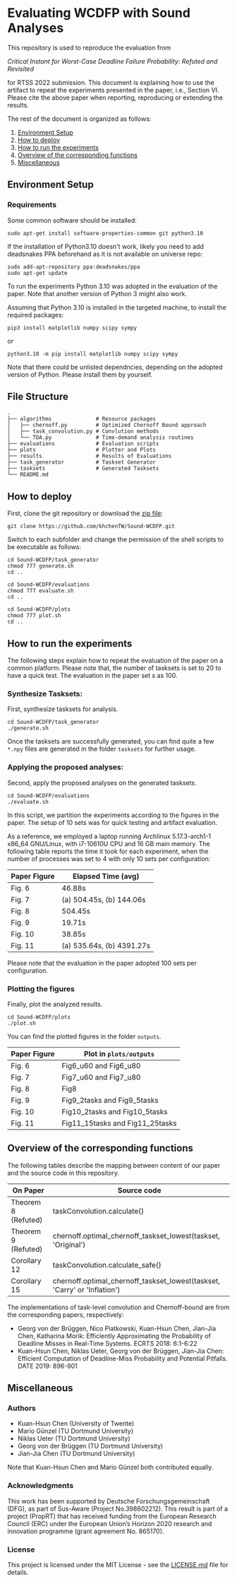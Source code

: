 # Evaluating WCDFP with Sound Analyses

This repository is used to reproduce the evaluation from

_Critical Instant for Worst-Case Deadline Failure Probability: Refuted and Revisited_

for RTSS 2022 submission. This document is explaining how to use the artifact to repeat the experiments presented in the paper, i.e., Section VI. Please cite the above paper when reporting, reproducing or extending the results.

The rest of the document is organized as follows:
1. [Environment Setup](#environment-setup)
2. [How to deploy](#how-to-deploy)
3. [How to run the experiments](#how-to-run-the-experiments)
4. [Overview of the corresponding functions](#overview-of-the-corresponding-functions)
4. [Miscellaneous](#miscellaneous)

## Environment Setup
### Requirements

Some common software should be installed:
```
sudo apt-get install software-properties-common git python3.10
```
If the installation of Python3.10 doesn't work, likely you need to add deadsnakes PPA beforehand as it is not available on universe repo:
```
sudo add-apt-repository ppa:deadsnakes/ppa
sudo apt-get update
```

To run the experiments Python 3.10 was adopted in the evaluation of the paper. Note that another version of Python 3 might also work. 

Assuming that Python 3.10 is installed in the targeted machine, to install the required packages:
```
pip3 install matplotlib numpy scipy sympy
```
or
```
python3.10 -m pip install matplotlib numpy scipy sympy
```
Note that there could be unlisted dependncies, depending on the adopted version of Python. Please install them by yourself.

## File Structure
    .
    ├── algorithms              # Resource packages
    │   ├── chernoff.py         # Optimized Chernoff Bound approach
    │   ├── task_convolution.py # Convlution methods
    │   └── TDA.py              # Time-demand analysis routines	
    ├── evaluations             # Evaluation scripts
    ├── plots                   # Plotter and Plots 
    ├── results                 # Results of Evaluations
    ├── task_generator          # Taskset Generator
    ├── tasksets                # Generated Tasksets
    └── README.md

## How to deploy

First, clone the git repository or download the [zip file](https://github.com/khchenTW/Sound-WCDFP/archive/refs/heads/main.zip):
```
git clone https://github.com/khchenTW/Sound-WCDFP.git
```

Switch to each subfolder and change the permission of the shell scripts to be executable as follows:

```
cd Sound-WCDFP/task_generator
chmod 777 generate.sh
cd ..

cd Sound-WCDFP/evaluations
chmod 777 evaluate.sh
cd ..

cd Sound-WCDFP/plots
chmod 777 plot.sh
cd ..
```

## How to run the experiments

The following steps explain how to repeat the evaluation of the paper on a common platform. Please note that, the number of tasksets is set to 20 to have a quick test. The evaluation in the paper set s as 100. 

### Synthesize Tasksets:

First, synthesize tasksets for analysis.
```
cd Sound-WCDFP/task_generator
./generate.sh
```
Once the tasksets are successfully generated, you can find quite a few ```*.npy``` files are generated in the folder ```tasksets``` for further usage.

### Applying the proposed analyses:

Second, apply the proposed analyses on the generated tasksets.
```
cd Sound-WCDFP/evaluations
./evaluate.sh
```
In this script, we partition the experiments according to the figures in the paper. The setup of 10 sets was for quick testing and artifact evaluation.

As a reference, we employed a laptop running Archlinux 5.17.3-arch1-1 x86_64 GNU/Linux, with i7-10610U CPU and 16 GB main memory. The following table reports the time it took for each experiment, when the number of processes was set to 4 with only 10 sets per configuration:

| Paper Figure    |  Elapsed Time (avg)        |
|-----------------|----------------------------|
| Fig. 6          |  46.88s                    |
| Fig. 7          |  (a) 504.45s, (b) 144.06s  |
| Fig. 8          |  504.45s                   |
| Fig. 9          |  19.71s                    |
| Fig. 10         |  38.85s                    |
| Fig. 11         |  (a) 535.64s, (b) 4391.27s |

Please note that the evaluation in the paper adopted 100 sets per configuration.

### Plotting the figures

Finally, plot the analyzed results.
```
cd Sound-WCDFP/plots
./plot.sh
```
You can find the plotted figures in the folder ```outputs```. 

| Paper Figure    |  Plot in ```plots/outputs```      |
|-----------------|-----------------------------------|
| Fig. 6          |  Fig6_u60 and Fig6_u80            |
| Fig. 7          |  Fig7_u60 and Fig7_u80            |
| Fig. 8          |  Fig8                             |
| Fig. 9          |  Fig9_2tasks and Fig9_5tasks      |
| Fig. 10         |  Fig10_2tasks and Fig10_5tasks    |
| Fig. 11         |  Fig11_15tasks and Fig11_25tasks  |

## Overview of the corresponding functions

The following tables describe the mapping between content of our paper and the source code in this repository.

On Paper | Source code 
--- | --- 
Theorem 8 (Refuted) | taskConvolution.calculate()
Theorem 9 (Refuted) | chernoff.optimal_chernoff_taskset_lowest(taskset, 'Original')
Corollary 12 | taskConvolution.calculate_safe()
Corollary 15 | chernoff.optimal_chernoff_taskset_lowest(taskset, 'Carry' or 'Inflation')

The implementations of task-level convolution and Chernoff-bound are from the corresponding papers, respectively:
- Georg von der Brüggen, Nico Piatkowski, Kuan-Hsun Chen, Jian-Jia Chen, Katharina Morik: Efficiently Approximating the Probability of Deadline Misses in Real-Time Systems. ECRTS 2018: 6:1-6:22
- Kuan-Hsun Chen, Niklas Ueter, Georg von der Brüggen, Jian-Jia Chen: Efficient Computation of Deadline-Miss Probability and Potential Pitfalls. DATE 2019: 896-901


## Miscellaneous
### Authors

* Kuan-Hsun Chen (University of Twente)
* Mario Günzel (TU Dortmund University)
* Niklas Ueter (TU Dortmund University)
* Georg von der Brüggen (TU Dortmund University)
* Jian-Jia Chen (TU Dortmund University)

Note that Kuan-Hsun Chen and Mario Günzel both contributed equally.

### Acknowledgments

This work has been supported by Deutsche Forschungsgemeinschaft (DFG), as part of Sus-Aware (Project No.398602212). This result is part of a project (PropRT) that has received funding from the European Research Council (ERC) under the European Union’s Horizon 2020 research and innovation programme (grant agreement No. 865170).

### License

This project is licensed under the MIT License - see the [LICENSE.md](LICENSE.md) file for details.
